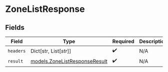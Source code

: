 # ZoneListResponse


## Fields

| Field                                                                | Type                                                                 | Required                                                             | Description                                                          |
| -------------------------------------------------------------------- | -------------------------------------------------------------------- | -------------------------------------------------------------------- | -------------------------------------------------------------------- |
| `headers`                                                            | Dict[str, List[*str*]]                                               | :heavy_check_mark:                                                   | N/A                                                                  |
| `result`                                                             | [models.ZoneListResponseResult](../models/zonelistresponseresult.md) | :heavy_check_mark:                                                   | N/A                                                                  |